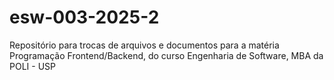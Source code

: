 # esw-003-2025-2
Repositório para trocas de arquivos e documentos para a matéria Programação Frontend/Backend, do curso Engenharia de Software, MBA da POLI - USP
